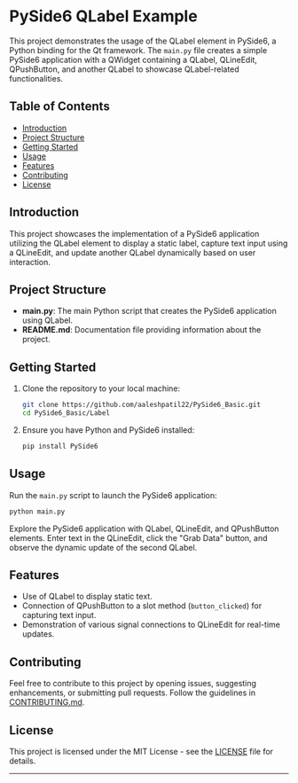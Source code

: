 # PySide6 QLabel Example

This project demonstrates the usage of the QLabel element in PySide6, a Python binding for the Qt framework. The `main.py` file creates a simple PySide6 application with a QWidget containing a QLabel, QLineEdit, QPushButton, and another QLabel to showcase QLabel-related functionalities.

## Table of Contents

- [Introduction](#introduction)
- [Project Structure](#project-structure)
- [Getting Started](#getting-started)
- [Usage](#usage)
- [Features](#features)
- [Contributing](#contributing)
- [License](#license)

## Introduction

This project showcases the implementation of a PySide6 application utilizing the QLabel element to display a static label, capture text input using a QLineEdit, and update another QLabel dynamically based on user interaction.

## Project Structure

- **main.py**: The main Python script that creates the PySide6 application using QLabel.
- **README.md**: Documentation file providing information about the project.

## Getting Started

1. Clone the repository to your local machine:

   ```bash
   git clone https://github.com/aaleshpatil22/PySide6_Basic.git
   cd PySide6_Basic/Label
   ```

2. Ensure you have Python and PySide6 installed:

   ```bash
   pip install PySide6
   ```

## Usage

Run the `main.py` script to launch the PySide6 application:

```bash
python main.py
```

Explore the PySide6 application with QLabel, QLineEdit, and QPushButton elements. Enter text in the QLineEdit, click the "Grab Data" button, and observe the dynamic update of the second QLabel.

## Features

- Use of QLabel to display static text.
- Connection of QPushButton to a slot method (`button_clicked`) for capturing text input.
- Demonstration of various signal connections to QLineEdit for real-time updates.

## Contributing

Feel free to contribute to this project by opening issues, suggesting enhancements, or submitting pull requests. Follow the guidelines in [CONTRIBUTING.md](CONTRIBUTING.md).

## License

This project is licensed under the MIT License - see the [LICENSE](LICENSE) file for details.

---
